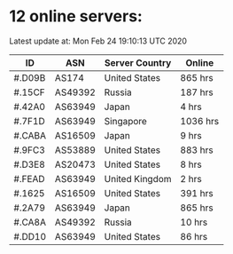 # 12 online servers:

Latest update at: Mon Feb 24 19:10:13 UTC 2020

| ID | ASN | Server Country | Online |
| -- | --- | -------------- | ------ |
| #.D09B | AS174 | United States | 865 hrs |
| #.15CF | AS49392 | Russia | 187 hrs |
| #.42A0 | AS63949 | Japan | 4 hrs |
| #.7F1D | AS63949 | Singapore | 1036 hrs |
| #.CABA | AS16509 | Japan | 9 hrs |
| #.9FC3 | AS53889 | United States | 883 hrs |
| #.D3E8 | AS20473 | United States | 8 hrs |
| #.FEAD | AS63949 | United Kingdom | 2 hrs |
| #.1625 | AS16509 | United States | 391 hrs |
| #.2A79 | AS63949 | Japan | 865 hrs |
| #.CA8A | AS49392 | Russia | 10 hrs |
| #.DD10 | AS63949 | United States | 86 hrs |

